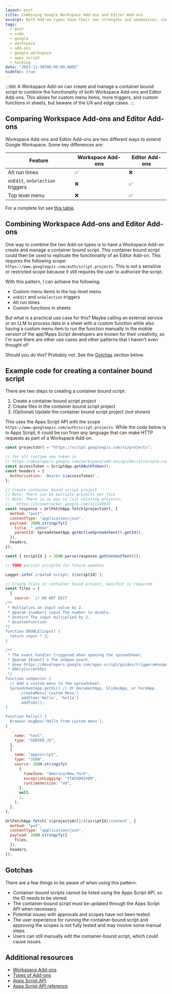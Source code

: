 ```yaml
---
layout: post
title: Combining Google Workspace Add-ons and Editor Add-ons
excerpt: Both Add-on types have their own strengths and weaknesses. Combining them could be a powerful way to build Add-ons for Google Workspace but with some caveats.
tags:
  - post
  - code
  - google
  - workspace
  - add-ons
  - google workspace
  - apps script
  - hacking
date: "2023-11-30T00:00:00.000Z"
hideToc: true
---
```


:::tldr
A Workspace Add-on can create and manage a container bound script to combine the functionality of both Workspace Add-ons and Editor Add-ons. This allows for custom menu items, more triggers, and custom functions in sheets, but beware of the UX and edge cases.
:::

## Comparing Workspace Add-ons and Editor Add-ons

Workspace Add-ons and Editor Add-ons are two different ways to extend Google Workspace. Some key differences are:

| Feature                          | Workspace Add-ons | Editor Add-ons |
| -------------------------------- | ----------------- | -------------- |
| Alt run times                    | ✅                | ❌             |
| `onEdit`, `onSelection` triggers | ❌                | ✅             |
| Top level menu                   | ❌                | ✅             |

For a complete list see [this table](https://developers.google.com/workspace/add-ons/concepts/addon-types#comparison_of_add-on_types).

## Combining Workspace Add-ons and Editor Add-ons

One way to combine the two Add-on types is to have a Workspace Add-on create and manage a container bound script. This container bound script could then be used to replicate the functionality of an Editor Add-on. This requires the following scope: `https://www.googleapis.com/auth/script.projects`. This is not a sensitive or restricted scope because it still requires the user to authorize the script.

With this pattern, I can achieve the following:

- Custom menu items in the top-level menu
- `onEdit` and `onSelection` triggers
- Alt run times
- Custom functions in sheets

But what is a practical use case for this? Maybe calling an external service or an LLM to process data in a sheet with a custom function while also having a custom menu item to run the function manually in the mobile version of the app?Apps Script developers are known for their creativity, so I'm sure there are other use cases and other patterns that I haven't even thought of!

Should you do this? Probably not. See the [Gotchas](#gotchas) section below.

## Example code for creating a container bound script

There are two steps to creating a container bound script:

1. Create a container bound script project
2. Create files in the container bound script project
3. (Optional) Update the container bound script project (not shown)

This uses the Apps Script API with the scope `https://www.googleapis.com/auth/script.projects`. While the code below is in Apps Script, it could be run from any language that can make HTTP requests as part of a Workspace Add-on.

```js
const projectsUrl = "https://script.googleapis.com/v1/projects";

// for alt runtime see token in
// https://developers.google.com/workspace/add-ons/guides/alternate-runtimes
const accessToken = ScriptApp.getOAuthToken();
const headers = {
  Authorization: `Bearer ${accessToken}`,
};

// Create container bound script project
// Note: There can be multiple projects per file
// Note: There is no way to list existing projects,
//   https://issuetracker.google.com/111149037
const response = UrlFetchApp.fetch(projectsUrl, {
  method: "post",
  contentType: "application/json",
  payload: JSON.stringify({
    title: "_addon",
    parentId: SpreadsheetApp.getActiveSpreadsheet().getId(),
  }),
  headers,
});

const { scriptId } = JSON.parse(response.getContentText());

// TODO persist scriptId for future updates

Logger.info(`created script: ${scriptId}`);

// Create files in container bound project, manifest is required
const files = [
  {
    source: `// DO NOT EDIT
/**
 * Multiplies an input value by 2.
 * @param {number} input The number to double.
 * @return The input multiplied by 2.
 * @customfunction
*/
function DOUBLE(input) {
  return input * 2;
}

/**
 * The event handler triggered when opening the spreadsheet.
 * @param {Event} e The onOpen event.
 * @see https://developers.google.com/apps-script/guides/triggers#onopene
 * @OnlyCurrentDoc
 */
function onOpen(e) {
  // Add a custom menu to the spreadsheet.
  SpreadsheetApp.getUi() // Or DocumentApp, SlidesApp, or FormApp.
      .createMenu('Custom Menu')
      .addItem('Hello', 'hello')
      .addToUi();
}

function hello() {
  Browser.msgBox('Hello from custom menu');
}
  `,
    name: "test",
    type: "SERVER_JS",
  },
  {
    name: "appsscript",
    type: "JSON",
    source: JSON.stringify(
      {
        timeZone: "America/New_York",
        exceptionLogging: "STACKDRIVER",
        runtimeVersion: "V8",
      },
      null,
      2,
    ),
  },
];

UrlFetchApp.fetch(`${projectsUrl}/${scriptId}/content`, {
  method: "put",
  contentType: "application/json",
  payload: JSON.stringify({
    files,
  }),
  headers,
});
```

## Gotchas

There are a few things to be aware of when using this pattern:

- Container-bound scripts cannot be listed using the Apps Script API, so the ID
  needs to be stored.
- The container-bound script must be updated through the Apps Script API when necessary.
- Potential issues with approvals and scopes have not been tested.
- The user experience for running the container-bound script and approving the scopes is not fully tested and may involve some manual steps.
- Users can still manually edit the container-bound script, which could cause issues.

## Additional resources

- [Workspace Add-ons](https://developers.google.com/workspace/add-ons)
- [Types of Add-ons](https://developers.google.com/apps-script/add-ons/concepts/types)
- [Apps Script API](https://developers.google.com/apps-script/api)
- [Apps Script API reference](https://developers.google.com/apps-script/api/reference/rest)
